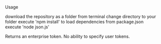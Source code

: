 Usage

download the repository as a folder
from terminal
  change directory to your folder
  execute 'npm install' to load dependencies from package.json
  execute 'node json.js'
  
Returns an enterprise token. No ability to specify user tokens.
